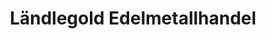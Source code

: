 ---
title: "Ländlegold Edelmetallhandel"
url: /bregenz/laendlegold-edelmetallhandel/
shop: Schmuck
---